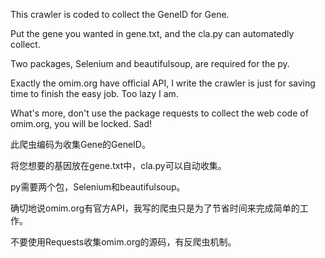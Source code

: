 This crawler is coded to collect the GeneID for Gene.

Put the gene you wanted in gene.txt, and the cla.py can automatedly collect.

Two packages, Selenium and beautifulsoup, are required for the py.

Exactly the omim.org have official API, I write the crawler is just for saving time to finish the easy job. Too lazy I am.

What's more, don't use the package requests to collect the web code of omim.org, you will be locked. Sad!


此爬虫编码为收集Gene的GeneID。

将您想要的基因放在gene.txt中，cla.py可以自动收集。

py需要两个包，Selenium和beautifulsoup。

确切地说omim.org有官方API，我写的爬虫只是为了节省时间来完成简单的工作。 

不要使用Requests收集omim.org的源码，有反爬虫机制。
